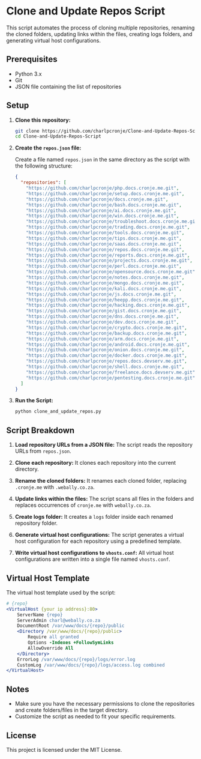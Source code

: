 # Clone and Update Repos Script

This script automates the process of cloning multiple repositories, renaming the cloned folders, updating links within the files, creating logs folders, and generating virtual host configurations.

## Prerequisites

- Python 3.x
- Git
- JSON file containing the list of repositories

## Setup

1. **Clone this repository:**
   ```bash
   git clone https://github.com/charlpcronje/Clone-and-Update-Repos-Script
   cd Clone-and-Update-Repos-Script
   ```

2. **Create the `repos.json` file:**

   Create a file named `repos.json` in the same directory as the script with the following structure:

   ```json
   {
     "repositories": [
       "https://github.com/charlpcronje/php.docs.cronje.me.git",
       "https://github.com/charlpcronje/setup.docs.cronje.me.git",
       "https://github.com/charlpcronje/docs.cronje.me.git",
       "https://github.com/charlpcronje/bash.docs.cronje.me.git",
       "https://github.com/charlpcronje/ai.docs.cronje.me.git",
       "https://github.com/charlpcronje/win.docs.cronje.me.git",
       "https://github.com/charlpcronje/troubleshoot.docs.cronje.me.git",
       "https://github.com/charlpcronje/trading.docs.cronje.me.git",
       "https://github.com/charlpcronje/tools.docs.cronje.me.git",
       "https://github.com/charlpcronje/tips.docs.cronje.me.git",
       "https://github.com/charlpcronje/saas.docs.cronje.me.git",
       "https://github.com/charlpcronje/repos.docs.cronje.me.git",
       "https://github.com/charlpcronje/reports.docs.cronje.me.git",
       "https://github.com/charlpcronje/projects.docs.cronje.me.git",
       "https://github.com/charlpcronje/perl.docs.cronje.me.git",
       "https://github.com/charlpcronje/opensource.docs.cronje.me.git",
       "https://github.com/charlpcronje/notes.docs.cronje.me.git",
       "https://github.com/charlpcronje/mongo.docs.cronje.me.git",
       "https://github.com/charlpcronje/kali.docs.cronje.me.git",
       "https://github.com/charlpcronje/js.docs.cronje.me.git",
       "https://github.com/charlpcronje/heepp.docs.cronje.me.git",
       "https://github.com/charlpcronje/hacking.docs.cronje.me.git",
       "https://github.com/charlpcronje/gist.docs.cronje.me.git",
       "https://github.com/charlpcronje/dns.docs.cronje.me.git",
       "https://github.com/charlpcronje/dev.docs.cronje.me.git",
       "https://github.com/charlpcronje/crypto.docs.cronje.me.git",
       "https://github.com/charlpcronje/backup.docs.cronje.me.git",
       "https://github.com/charlpcronje/arm.docs.cronje.me.git",
       "https://github.com/charlpcronje/android.docs.cronje.me.git",
       "https://github.com/charlpcronje/onion.docs.cronje.me.git",
       "https://github.com/charlpcronje/docker.docs.cronje.me.git",
       "https://github.com/charlpcronje/repos.docs.devserv.me.git",
       "https://github.com/charlpcronje/shell.docs.cronje.me.git",
       "https://github.com/charlpcronje/freelance.docs.devserv.me.git",
       "https://github.com/charlpcronje/pentesting.docs.cronje.me.git"
     ]
   }
   ```

3. **Run the Script:**
   ```bash
   python clone_and_update_repos.py
   ```

## Script Breakdown

1. **Load repository URLs from a JSON file:**
   The script reads the repository URLs from `repos.json`.

2. **Clone each repository:**
   It clones each repository into the current directory.

3. **Rename the cloned folders:**
   It renames each cloned folder, replacing `.cronje.me` with `.webally.co.za`.

4. **Update links within the files:**
   The script scans all files in the folders and replaces occurrences of `cronje.me` with `webally.co.za`.

5. **Create logs folder:**
   It creates a `logs` folder inside each renamed repository folder.

6. **Generate virtual host configurations:**
   The script generates a virtual host configuration for each repository using a predefined template.

7. **Write virtual host configurations to `vhosts.conf`:**
   All virtual host configurations are written into a single file named `vhosts.conf`.

## Virtual Host Template

The virtual host template used by the script:

```apache
# {repo}
<VirtualHost {your ip address}:80>
    ServerName {repo}
    ServerAdmin charl@webally.co.za
    DocumentRoot /var/www/docs/{repo}/public
    <Directory /var/www/docs/{repo}/public>
        Require all granted
        Options -Indexes +FollowSymLinks
        AllowOverride All
    </Directory>
    ErrorLog /var/www/docs/{repo}/logs/error.log
    CustomLog /var/www/docs/{repo}/logs/access.log combined 
</VirtualHost>
```

## Notes

- Make sure you have the necessary permissions to clone the repositories and create folders/files in the target directory.
- Customize the script as needed to fit your specific requirements.

## License

This project is licensed under the MIT License.
